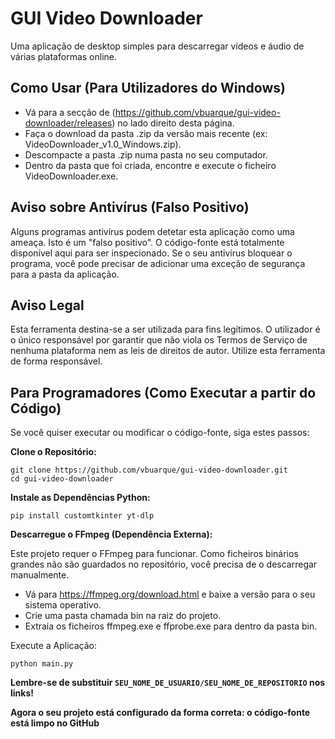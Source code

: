 # GUI Video Downloader
Uma aplicação de desktop simples para descarregar vídeos e áudio de várias plataformas online.

## Como Usar (Para Utilizadores do Windows)
- Vá para a secção de (https://github.com/vbuarque/gui-video-downloader/releases) no lado direito desta página.
- Faça o download da pasta .zip da versão mais recente (ex: VideoDownloader_v1.0_Windows.zip).
- Descompacte a pasta .zip numa pasta no seu computador.
- Dentro da pasta que foi criada, encontre e execute o ficheiro VideoDownloader.exe.

## Aviso sobre Antivírus (Falso Positivo)
Alguns programas antivírus podem detetar esta aplicação como uma ameaça. Isto é um "falso positivo". O código-fonte está totalmente disponível aqui para ser inspecionado. Se o seu antivírus bloquear o programa, você pode precisar de adicionar uma exceção de segurança para a pasta da aplicação.

## Aviso Legal
Esta ferramenta destina-se a ser utilizada para fins legítimos. O utilizador é o único responsável por garantir que não viola os Termos de Serviço de nenhuma plataforma nem as leis de direitos de autor. Utilize esta ferramenta de forma responsável.

## Para Programadores (Como Executar a partir do Código)
Se você quiser executar ou modificar o código-fonte, siga estes passos:

**Clone o Repositório:**
```
git clone https://github.com/vbuarque/gui-video-downloader.git
cd gui-video-downloader
```

**Instale as Dependências Python:**
```
pip install customtkinter yt-dlp
```

**Descarregue o FFmpeg (Dependência Externa):**

Este projeto requer o FFmpeg para funcionar. Como ficheiros binários grandes não são guardados no repositório, você precisa de o descarregar manualmente.

- Vá para https://ffmpeg.org/download.html e baixe a versão para o seu sistema operativo.
- Crie uma pasta chamada bin na raiz do projeto.
- Extraia os ficheiros ffmpeg.exe e ffprobe.exe para dentro da pasta bin.

Execute a Aplicação:

```
python main.py
```

**Lembre-se de substituir `SEU_NOME_DE_USUARIO/SEU_NOME_DE_REPOSITORIO` nos links!**

**Agora o seu projeto está configurado da forma correta: o código-fonte está limpo no GitHub**
